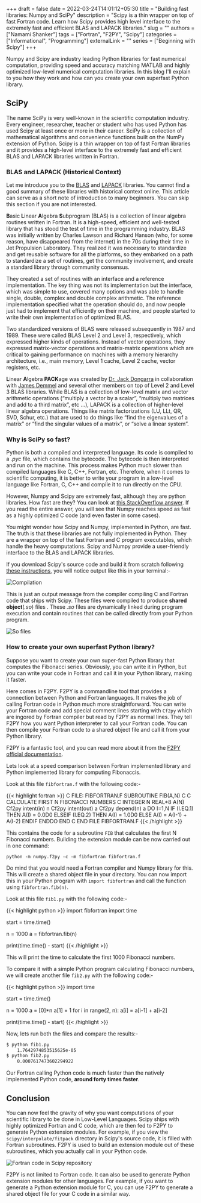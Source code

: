 +++ 
draft = false
date = 2022-03-24T14:01:12+05:30
title = "Building fast libraries: Numpy and SciPy"
description = "Scipy is a thin wrapper on top of fast Fortran code. Learn how Scipy provides high level interface to the extremely fast and efficient BLAS and LAPACK libraries."
slug = ""
authors = ["Namami Shanker"]
tags = ["Fortran", "F2PY", "Scipy"]
categories = ["Informational", "Programming"]
externalLink = ""
series = ["Beginning with Scipy"]
+++


Numpy and Scipy are industry leading Python libraries for fast numerical computation, providing speed and accuracy matching MATLAB and highly optimized low-level numerical computation libraries. In this blog I'll explain to you how they work and how can you create your own superfast Python library.

## SciPy

The name SciPy is very well-known in the scientific computation industry. Every engineer, researcher, teacher or student who has used Python has used Scipy at least once or more in their career. SciPy is a collection of mathematical algorithms and convenience functions built on the NumPy extension of Python. Scipy is a thin wrapper on top of fast Fortran libraries and it provides a high-level interface to the extremely fast and efficient BLAS and LAPACK libraries written in Fortran.

### BLAS and LAPACK (Historical Context)

Let me introduce you to the [BLAS](http://www.netlib.org/blas/) and [LAPACK](http://www.netlib.org/lapack/) libraries. You cannot find a good summary of these libraries with historical context online. This article can serve as a short note of introduction to many beginners. You can skip this section if you are not interested.

**B**asic **L**inear **A**lgebra **S**ubprogram (BLAS) is a collection of linear algebra routines written in Fortran. It is a high-speed, efficient and well-tested library that has stood the test of time in the programming industry. BLAS was initially written by Charles Lawson and Richard Hanson (who, for some reason, have disappeared from the internet) in the 70s during their time in Jet Propulsion Laboratory. They realized it was necessary to standardize and get reusable software for all the platforms, so they embarked on a path to standardize a set of routines, get the community involvement, and create a standard library through community consensus.

They created a set of routines with an interface and a reference implementation. The key thing was not its implementation but the interface, which was simple to use, covered many options and was able to handle single, double, complex and double complex arithmetic. The reference implementation specified what the operation should do, and now people just had to implement that efficiently on their machine, and people started to write their own implementation of optimized BLAS.

Two standardized versions of BLAS were released subsequently in 1987 and 1989. These were called BLAS Level 2 and Level 3, respectively, which expressed higher kinds of operations. Instead of vector operations, they expressed matrix-vector operations and matrix-matrix operations which are critical to gaining performance on machines with a memory hierarchy architecture, i.e., main memory, Level 1 cache, Level 2 cache, vector registers, etc.

**L**inear **A**lgebra **PACK**age was created by [Dr. Jack Dongarra](https://en.wikipedia.org/wiki/Jack_Dongarra) in collaboration with [James Demmel](https://en.wikipedia.org/wiki/James_Demmel) and several other members on top of  Level 2 and Level 3 BLAS libraries. While BLAS is a collection of low-level matrix and vector arithmetic operations (“multiply a vector by a scalar”, “multiply two matrices and add to a third matrix”, etc ...), LAPACK is a collection of higher-level linear algebra operations. Things like matrix factorizations (LU, LLt, QR, SVD, Schur, etc.) that are used to do things like “find the eigenvalues of a matrix” or “find the singular values of a matrix”, or “solve a linear system”.

### Why is SciPy so fast?

Python is both a compiled and interpreted language. Its code is compiled to a *.pyc* file, which contains the bytecode. The bytecode is then interpreted and run on the machine. This process makes Python much slower than compiled languages like C, C++, Fortran, etc. Therefore, when it comes to scientific computing, it is better to write your program in a low-level language like Fortran, C, C++ and compile it to run directly on the CPU.

However, Numpy and Scipy are extremely fast, although they are python libraries. How fast are they? You can look at [this StackOverflow answer](https://stackoverflow.com/a/51675509/13700295). If you read the entire answer, you will see that Numpy reaches speed as fast as a highly optimized C code (and even faster in some cases).

You might wonder how Scipy and Numpy,  implemented in Python, are fast. The truth is that these libraries are not fully implemented in Python. They are a wrapper on top of the fast Fortran and C program executables, which handle the heavy computations. Scipy and Numpy provide a user-friendly interface to the BLAS and LAPACK libraries.

If you download Scipy's source code and build it from scratch following [these instructions](https://docs.scipy.org/doc/scipy/dev/contributor/quickstart_ubuntu.html), you will notice output like this in your terminal:- 

![Compilation](https://i.imgur.com/v6rinJc.png)

This is just an output message from the compiler compiling C and Fortran code that ships with Scipy. These files were compiled to produce **shared object**(*.so*) files . These *.so* files are dynamically linked during program execution and contain routines that can be called directly from your Python program.

![So files](https://i.imgur.com/vFX5MOG.png)


### How to create your own superfast Python library?

Suppose you want to create your own super-fast Python library that computes the Fibonacci series. Obviously, you can write it in Python, but you can write your code in Fortran and call it in your Python library, making it faster.

Here comes in F2PY. F2PY is a commandline tool that provides a connection between Python and Fortran languages. It makes the job of calling Fortran code in Python much more straightforward. You can write your Fortran code and add special comment lines starting with `Cf2py` which are ingored by Fortran compiler but read by F2PY as normal lines. They tell F2PY how  you want Python interpreter to call your Fortran code. You can then compile your Fortran code to a shared object file and call it from your Python library.

F2PY is a fantastic tool, and you can read more about it from the [F2PY official documentation](https://numpy.org/doc/stable/f2py/).

Lets look at a speed comparison between Fortran implemented library and Python implemented library for computing Fibonaccis.

Look at this file `fibfortran.f` with the following code:-

{{< highlight fortran >}}
C FILE: FIBFORTRAN.F
      SUBROUTINE FIB(A,N)
C
C     CALCULATE FIRST N FIBONACCI NUMBERS
C
      INTEGER N
      REAL*8 A(N)
Cf2py intent(in) n
Cf2py intent(out) a
Cf2py depend(n) a
      DO I=1,N
         IF (I.EQ.1) THEN
            A(I) = 0.0D0
         ELSEIF (I.EQ.2) THEN
            A(I) = 1.0D0
         ELSE 
            A(I) = A(I-1) + A(I-2)
         ENDIF
      ENDDO
      END
C END FILE FIBFORTRAN.F
{{< /highlight >}}

This contains the code for a subroutine `FIB` that calculates the first N Fibonacci numbers. Building the extension module can be now carried out in one command:

```
python -m numpy.f2py -c -m fibfortran fibfortran.f
```
Do mind that you would need a Fortran compiler and Numpy library for this. This will create a shared object file in your directory. You can now import this in your Python program with `import fibfortran` and call the function using `fibfortran.fib(n)`.

Look at this file `fib1.py` with the following code:-

{{< highlight python >}}
import fibfortran
import time

start = time.time()

n = 1000
a = fibfortran.fib(n)

print(time.time() - start)
{{< /highlight >}}

This will print the time to calculate the first 1000 Fibonacci numbers.

To compare it with a simple Python program calculating Fibonacci numbers, we will create another file `fib2.py` with the following code:-

{{< highlight python >}}
import time

start = time.time()

n = 1000
a = [0]*n
a[1] = 1
for i in range(2, n):
	a[i] = a[i-1] + a[i-2]

print(time.time() - start)
{{< /highlight >}}

Now, lets run both the files and compare the results:-

````bash
$ python fib1.py 
	1.7642974853515625e-05
$ python fib2.py 
	0.0007617473602294922
````

Our Fortran calling Python code is much faster than the natively  implemented Python code, **around forty times faster**.

## Conclusion

You can now feel the gravity of why you want computations of your scientific library to be done in Low-Level Languages. Scipy ships with highly optimized Fortran and C code, which are then fed to F2PY to generate Python extension modules. For example, if you view the `scipy/interpolate/fitpack` directory in Scipy's source code, it is filled with Fortran subroutines. F2PY is used to build an extension module out of these subroutines, which you actually call in your Python code.

![Fortran code in Scipy repository](https://i.imgur.com/zEf3rUQ.png)

F2PY is not limited to Fortran code. It can also be used to generate Python extension modules for other languages. For example, if you want to generate a Python extension module for C, you can use F2PY to generate a shared object file for your C code in a similar way.